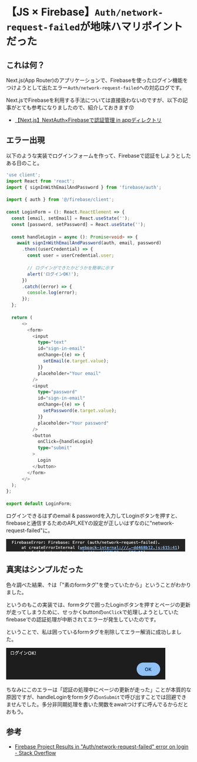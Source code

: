 # 【JS × Firebase】`Auth/network-request-failed`が地味ハマリポイントだった

## これは何？

Next.js(App Router)のアプリケーションで、Firebaseを使ったログイン機能をつけようとして出たエラー`Auth/network-request-failed`への対応ログです。

Next.jsでFirebaseを利用する手法については直接扱わないのですが、以下の記事がとても参考になりましたので、紹介しておきます😚

- [【Next.js】NextAuth×Firebaseで認証管理 in appディレクトリ](https://zenn.dev/tentel/articles/cc76611f4010c9)

## エラー出現

以下のような実装でログインフォームを作って、Firebaseで認証をしようとしたある日のこと。

```ts
'use client';
import React from 'react';
import { signInWithEmailAndPassword } from 'firebase/auth';

import { auth } from '@/firebase/client';

const LoginForm = (): React.ReactElement => {
  const [email, setEmail] = React.useState('');
  const [password, setPassword] = React.useState('');

  const handleLogin = async (): Promise<void> => {
    await signInWithEmailAndPassword(auth, email, password)
      .then((userCredential) => {
        const user = userCredential.user;

        // ログインができたかどうかを簡単に示す
        alert('ログインOK!');
      })
      .catch((error) => {
        console.log(error);
      });
  };

  return (
      <>
        <form>
          <input
            type="text"
            id="sign-in-email"
            onChange={(e) => {
              setEmail(e.target.value);
            }}
            placeholder="Your email"
          />
          <input
            type="password"
            id="sign-in-email"
            onChange={(e) => {
              setPassword(e.target.value);
            }}
            placeholder="Your password"
          />
          <button
            onClick={handleLogin}
            type="submit"
          >
            Login
          </button>
        </form>
      </>
  );
};

export default LoginForm;
```

ログインできるはずのemail & passwordを入力してLoginボタンを押すと、firebaseと通信するためのAPI_KEYの設定が正しいはずなのに"network-request-failed"に。

![error](./images/0010_01.png)

## 真実はシンプルだった

色々調べた結果、↑は「"素のformタグ"を使っていたから」ということがわかりました。

というのもこの実装では、formタグで囲ったLoginボタンを押すとページの更新が走ってしまうために、せっかくbuttonの`onClick`で処理しようとしていたfirebaseでの認証処理が中断されてエラーが発生していたのです。

ということで、私は囲っているformタグを削除してエラー解消に成功しました。

![login_ok](images/0010_02.png)

ちなみにこのエラーは「認証の処理中にページの更新が走った」ことが本質的な原因ですが、handleLoginをformタグの`onSubmit`で呼び出すことでは回避できませんでした。多分非同期処理を書いた関数をawaitつけずに呼んでるからだとおもう。

## 参考

- [Firebase Project Results in "Auth/network-request-failed" error on login - Stack Overflow](https://stackoverflow.com/questions/38860900/firebase-project-results-in-auth-network-request-failed-error-on-login)
